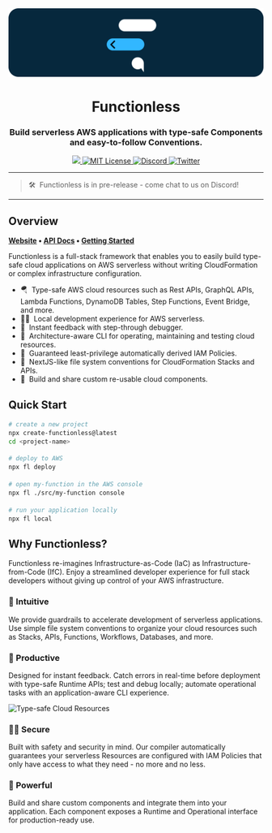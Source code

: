 <div align="center">
  <a href="https://functionless.org">
    <img src="assets/logo-small.svg" />
  </a>
  <br />
  <h1>Functionless</h1>
  <h3>
  Build serverless AWS applications with type-safe <b>Components</b> and easy-to-follow <b>Conventions</b>.
  </h3>
  <a href="https://badge.fury.io/js/functionless.svg">
    <img src="https://badge.fury.io/js/functionless.svg" />
  </a>
  <a href="https://github.com/functionless/functionless/blob/main/LICENSE">
    <img alt="MIT License" src="https://img.shields.io/github/license/functionless/functionless" />
  </a>
  <a href="https://discord.gg/VRqHbjrbfC">
    <img alt="Discord" src="https://img.shields.io/discord/985291961885949973?color=7389D8&label&logo=discord&logoColor=ffffff" />
  </a>
  <a href="https://twitter.com/_functionless">
    <img alt="Twitter" src="https://img.shields.io/twitter/url.svg?label=%40_fucntionless&style=social&url=https%3A%2F%2Ftwitter.com%2F_fucntionless" />
  </a>
</div>

---

> 🛠&nbsp; Functionless is in pre-release - come chat to us on Discord!

---

## Overview

**[Website](https://functionless.org/) • [API Docs](https://functionless.org/docs/what-is-functionless) • [Getting Started](https://functionless.org/docs/getting-started/setup)**

Functionless is a full-stack framework that enables you to easily build type-safe cloud applications on AWS serverless without writing CloudFormation or complex infrastructure configuration.

- 🪂&nbsp; Type-safe AWS cloud resources such as Rest APIs, GraphQL APIs, Lambda Functions, DynamoDB Tables, Step Functions, Event Bridge, and more.
- 👨‍💻&nbsp; Local development experience for AWS serverless.
- 🐞&nbsp; Instant feedback with step-through debugger.
- 🧙&nbsp; Architecture-aware CLI for operating, maintaining and testing cloud resources.
- 🔐&nbsp; Guaranteed least-privilege automatically derived IAM Policies.
- 🎢&nbsp; NextJS-like file system conventions for CloudFormation Stacks and APIs.
- 🧩&nbsp; Build and share custom re-usable cloud components.

## Quick Start

```sh
# create a new project
npx create-functionless@latest
cd <project-name>

# deploy to AWS
npx fl deploy

# open my-function in the AWS console
npx fl ./src/my-function console

# run your application locally
npx fl local
```

## Why Functionless?

Functionless re-imagines Infrastructure-as-Code (IaC) as Infrastructure-from-Code (IfC). Enjoy a streamlined developer experience for full stack developers without giving up control of your AWS infrastructure.

### 🧠 Intuitive

We provide guardrails to accelerate development of serverless applications. Use simple file system conventions to organize your cloud resources such as Stacks, APIs, Functions, Workflows, Databases, and more.

### 🚀 Productive

Designed for instant feedback. Catch errors in real-time before deployment with type-safe Runtime APIs; test and debug locally; automate operational tasks with an application-aware CLI experience.

![Type-safe Cloud Resources](assets/type-safe.gif)

### 👮‍♀️ Secure

Built with safety and security in mind. Our compiler automatically guarantees your serverless Resources are configured with IAM Policies that only have access to what they need - no more and no less.

### 💪 Powerful

Build and share custom components and integrate them into your application. Each component exposes a Runtime and Operational interface for production-ready use.
